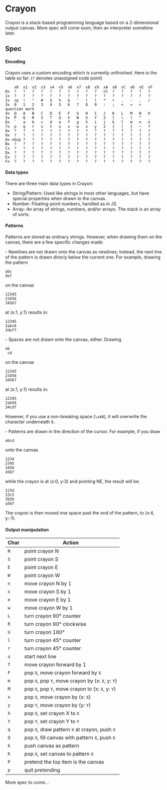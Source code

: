 # Crayon

Crayon is a stack-based programming language based on a 2-dimensional output canvas. More spec will come soon, then an interpreter sometime later.

## Spec

#### Encoding

Crayon uses a custom encoding which is currently unfinished. Here is the table so far: (`?` denotes unassigned code point)

        x0  x1  x2  x3  x4  x5  x6  x7  x8  x9  xA  xB  xC  xD  xE  xF
    0x  ?   ?   ?   ?   ?   ?   ?   ?   ?   ?   nl  ?   ?   ?   ?   ?
    1x  ?   ?   ?   ?   ?   ?   ?   ?   ?   ?   ?   ?   ?   ?   ?   ?
    2x  sp  !   "   #   $   %   &   '   (   )   *   +   ,   -   .   /
    3x  0   1   2   3   4   5   6   7   8   9   :   ;   <   =   >   question mark
    4x  @   A   B   C   D   E   F   G   H   I   J   K   L   M   N   O
    5x  P   Q   R   S   T   U   V   W   X   Y   Z   [   \   ]   ^   _
    6x  `   a   b   c   d   e   f   g   h   i   j   k   l   m   n   o
    7x  p   q   r   s   t   u   v   w   x   y   z   {   |   }   ~   ?
    8x  ?   ?   ?   ?   ?   ?   ?   ?   ?   ?   ?   ?   ?   ?   ?   ?
    9x  ?   ?   ?   ?   ?   ?   ?   ?   ?   ?   ?   ?   ?   ?   ?   ?
    Ax nbsp ?   ?   ?   ?   ?   ?   ?   ?   ?   ?   ?   ?   ?   ?   ?
    Bx  ?   ?   ?   ?   ?   ?   ?   ?   ?   ?   ?   ?   ?   ?   ?   ?
    Cx  ?   ?   ?   ?   ?   ?   ?   ?   ?   ?   ?   ?   ?   ?   ?   ?
    Dx  ?   ?   ?   ?   ?   ?   ?   ?   ?   ?   ?   ?   ?   ?   ?   ?
    Ex  ?   ?   ?   ?   ?   ?   ?   ?   ?   ?   ?   ?   ?   ?   ?   ?
    Fx  ?   ?   ?   ?   ?   ?   ?   ?   ?   ?   ?   ?   ?   ?   ?   ?

#### Data types

There are three main data types in Crayon:

- String/Pattern: Used like strings in most other languages, but have special properties when drawn to the canvas.
- Number: Floating-point numbers, handled as in JS.
- Array: An array of strings, numbers, and/or arrays. The stack is an array of sorts.

#### Patterns

Patterns are stored as ordinary strings. However, when drawing them on the canvas, there are a few specific changes made:

\- Newlines are not drawn onto the canvas as newlines; instead, the next line of the pattern is drawn direcly below the current one. For example, drawing the pattern

    abc
    def

on the canvas

    12345
    23456
    34567
    
at (x:1, y:1) results in:

    12345
    2abc6
    3def7
    
\- Spaces are not drawn onto the canvas, either. Drawing

    ab 
     cd

on the canvas

    12345
    23456
    34567
    
at (x:1, y:1) results in:

    12345
    2ab56
    34cd7
    
However, if you use a non-breaking space (`\xA0`), it will overwrite the character underneath it.

\- Patterns are drawn in the direction of the cursor. For example, if you draw

    abcd
    
onto the canvas

    1234
    2345
    3456
    4567

while the crayon is at (x:0, y:3) and pointing NE, the result will be:

    123d
    23c5
    3b56
    a567
    
The crayon is then moved one space past the end of the pattern, to (x:4, y:-1).

#### Output manipulation

| Char | Action
| --- | ---
| `N` | point crayon N
| `S` | point crayon S
| `E` | point crayon E
| `W` | point crayon W
| `n` | move crayon N by 1
| `s` | move crayon S by 1
| `e` | move crayon E by 1
| `w` | move crayon W by 1
| `L` | turn crayon 90° counter|clockwise
| `R` | turn crayon 90° clockwise
| `U` | turn crayon 180°
| `l` | turn crayon 45° counter|clockwise
| `r` | turn crayon 45° counter|clockwise
| `u` | start next line
| `f` | move crayon forward by 1
| `F` | pop `X`, move crayon forward by `X`
| `m` | pop `X`, pop `Y`, move crayon by (x: `X`, y: `Y`)
| `M` | pop `X`, pop `Y`, move crayon to (x: `X`, y: `Y`)
| `x` | pop `X`, move crayon by (x: `X`)
| `y` | pop `Y`, move crayon by (y: `Y`)
| `X` | pop `X`, set crayon X to `X`
| `Y` | pop `Y`, set crayon Y to `Y`
| `q` | pop `X`, draw pattern `X` at crayon, push `X`
| `Q` | pop `X`, fill canvas with pattern `X`, push `X`
| `k` | push canvas as pattern
| `K` | pop `X`, set canvas to pattern `X`
| `P` | pretend the top item is the canvas
| `p` | quit pretending

More spec to come...

